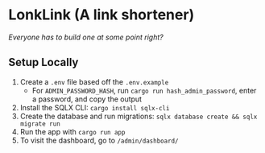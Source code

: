 # LonkLink (A link shortener)
*Everyone has to build one at some point right?*

## Setup Locally
1. Create a `.env` file based off the `.env.example`
    - For `ADMIN_PASSWORD_HASH`, run `cargo run hash_admin_password`, enter a password, and copy the output
2. Install the SQLX CLI: `cargo install sqlx-cli`
3. Create the database and run migrations: `sqlx database create && sqlx migrate run`
4. Run the app with `cargo run app`
5. To visit the dashboard, go to `/admin/dashboard/`